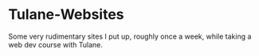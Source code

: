 Tulane-Websites
===============

Some very rudimentary sites I put up, roughly once a week, while taking a web dev course with Tulane.

